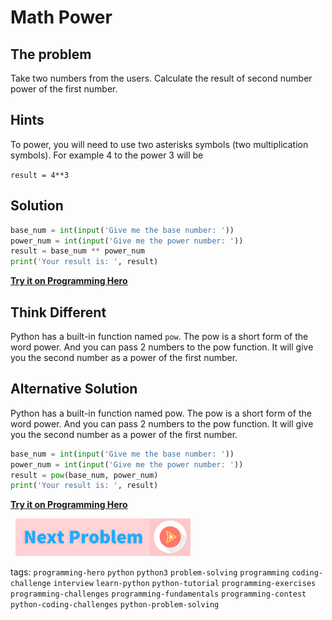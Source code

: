 
# Math Power

## The problem
Take two numbers from the users. Calculate the result of second number power of the first number.

## Hints
To power, you will need to use two asterisks symbols (two multiplication symbols). For example 4 to the power 3 will be


`result = 4**3`

## Solution
```python
base_num = int(input('Give me the base number: '))
power_num = int(input('Give me the power number: '))
result = base_num ** power_num
print('Your result is: ', result)
```

**[Try it on Programming Hero](https://play.google.com/store/apps/details?id=com.learnprogramming.codecamp)**

## Think Different
Python has a built-in function named `pow`. The pow is a short form of the word power. And you can pass 2 numbers to the pow function. It will give you the second number as a power of the first number. 


## Alternative Solution
Python has a built-in function named pow. The pow is a short form of the word power. And you can pass 2 numbers to the pow function. It will give you the second number as a power of the first number. 

```python
base_num = int(input('Give me the base number: '))
power_num = int(input('Give me the power number: '))
result = pow(base_num, power_num)
print('Your result is: ', result)
```
**[Try it on Programming Hero](https://play.google.com/store/apps/details?id=com.learnprogramming.codecamp)**

&nbsp;
[![Next Page](../assets/next-button.png)](Random-Number.md)
&nbsp;

tags:  `programming-hero`  `python`  `python3`  `problem-solving`  `programming`  `coding-challenge`  `interview`  `learn-python`  `python-tutorial`  `programming-exercises`  `programming-challenges`  `programming-fundamentals`  `programming-contest`  `python-coding-challenges`  `python-problem-solving`

